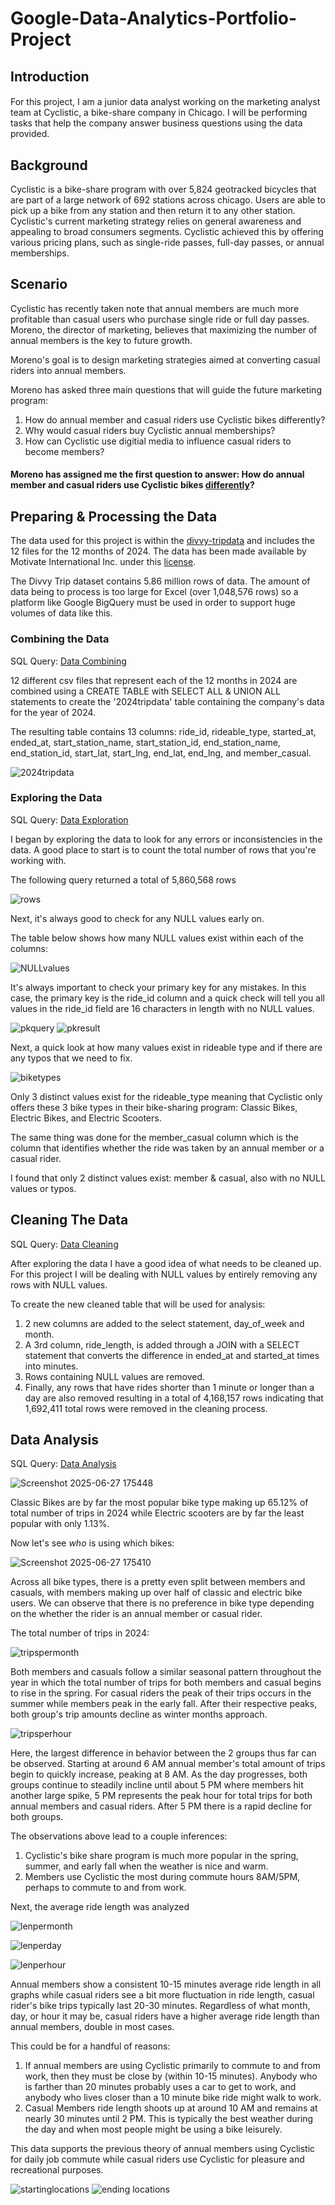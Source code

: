 # Google-Data-Analytics-Portfolio-Project

## Introduction

#### 
For this project, I am a junior data analyst working on the marketing analyst team at Cyclistic, a bike-share company in Chicago. I will be performing tasks that help the company answer business questions using the data provided.

## Background

Cyclistic is a bike-share program  with over 5,824 geotracked bicycles that are part of a large network of 692 stations across chicago. Users are able to pick up a bike from any station and then return it to any other station. Cyclistic's current marketing strategy relies on general awareness and appealing to broad consumers segments. Cyclistic achieved this by offering various pricing plans, such as single-ride passes, full-day passes, or annual memberships. 

## Scenario

Cyclistic has recently taken note that annual members are much more profitable than casual users who purchase single ride or full day passes. Moreno, the director of marketing, believes that maximizing the number of annual members is the key to future growth. 

Moreno's goal is to design marketing strategies aimed at converting casual riders into annual members. 

Moreno has asked three main questions that will guide the future marketing program:

1. How do annual member and casual riders use Cyclistic bikes differently?
2. Why would casual riders buy Cyclistic annual memberships?
3. How can Cyclistic use digitial media to influence casual riders to become members?

#### Moreno has assigned me the first question to answer: How do annual member and casual riders use Cyclistic bikes <ins>differently</ins>?

## Preparing & Processing the Data

The data used for this project is within the [divvy-tripdata](https://divvy-tripdata.s3.amazonaws.com/index.html) and includes the 12 files for the 12 months of 2024. The data has been made available by Motivate International Inc. under this [license](https://divvybikes.com/data-license-agreement).

The Divvy Trip dataset contains 5.86 million rows of data. The amount of data being to process is too large for Excel (over 1,048,576 rows) so a platform like Google BigQuery must be used in order to support huge volumes of data like this. 

### Combining the Data

SQL Query: [Data Combining](https://github.com/Paolo-Burns/Google-Data-Analytics-Portfolio-Project/blob/main/01.%20Data%20Combining)

12 different csv files that represent each of the 12 months in 2024 are combined using a CREATE TABLE with SELECT ALL & UNION ALL statements to create the '2024tripdata' table containing the company's data for the year of 2024.

The resulting table contains 13 columns: 
ride_id, rideable_type, started_at, ended_at, start_station_name, start_station_id, end_station_name, end_station_id, start_lat, start_lng, end_lat, end_lng, and member_casual.

![2024tripdata](https://github.com/user-attachments/assets/4c965eb7-bc6b-4f87-a65c-669a047d7a4e)

### Exploring the Data
SQL Query: [Data Exploration](https://github.com/Paolo-Burns/Google-Data-Analytics-Portfolio-Project/blob/main/02.%20Data%20Exploration.sql)

I began by exploring the data to look for any errors or inconsistencies in the data.
A good place to start is to count the total number of rows that you're working with.

The following query returned a total of 5,860,568 rows

![rows](https://github.com/user-attachments/assets/02c8bd93-723a-4003-a26e-7ed97768af9e)


Next, it's always good to check for any NULL values early on. 

The table below shows how many NULL values exist within each of the columns:

![NULLvalues](https://github.com/user-attachments/assets/677c9e96-bf63-4d63-a5e8-ec73981fe1a5)

It's always important to check your primary key for any mistakes.
In this case, the primary key is the ride_id column and a quick check will tell you all values in the ride_id field are 16 characters in length with no NULL values.

![pkquery](https://github.com/user-attachments/assets/d115200e-e97e-4127-9acb-42fe9a28d20d)
![pkresult](https://github.com/user-attachments/assets/bba2cb5e-5bf3-40f0-aff7-0e8e7d47b53a)

Next, a quick look at how many values exist in rideable type and if there are any typos that we need to fix.

![biketypes](https://github.com/user-attachments/assets/4466bfbd-6363-402d-acf1-21c05ee01602)

Only 3 distinct values exist for the rideable_type meaning that Cyclistic only offers these 3 bike types in their bike-sharing program: 
Classic Bikes, Electric Bikes, and Electric Scooters.

The same thing was done for the member_casual column which is the column that identifies whether the ride was taken by an annual member or a casual rider. 

I found that only 2 distinct values exist: member & casual, also with no NULL values or typos.

## Cleaning The Data
SQL Query: [Data Cleaning](https://github.com/Paolo-Burns/Google-Data-Analytics-Portfolio-Project/blob/main/03.%20Data%20Cleaning.sql)

After exploring the data I have a good idea of what needs to be cleaned up. For this project I will be dealing with NULL values by entirely removing any rows with NULL values. 

To create the new cleaned table that will be used for analysis:

1) 2 new columns are added to the select statement, day_of_week and month.
2) A 3rd column, ride_length, is added through a JOIN with a SELECT statement that converts the difference in ended_at and started_at times into minutes.
3) Rows containing NULL values are removed.
4) Finally, any rows that have rides shorter than 1 minute or longer than a day are also removed resulting in a total of 4,168,157 rows indicating that 1,692,411 total rows were removed in the cleaning process.


## Data Analysis
SQL Query: [Data Analysis](https://github.com/Paolo-Burns/Google-Data-Analytics-Portfolio-Project/blob/main/04.%20Data%20Analysis.sql)

![Screenshot 2025-06-27 175448](https://github.com/user-attachments/assets/ceb9d9e5-6b5e-46c4-a84d-571cf4cf5353)

Classic Bikes are by far the most popular bike type making up 65.12% of total number of trips in 2024 while Electric scooters are by far the least popular with only 1.13%.

Now let's see *who* is using which bikes:

![Screenshot 2025-06-27 175410](https://github.com/user-attachments/assets/e462f4d9-1059-4bd7-b6e2-5272d64fa4fb)

Across all bike types, there is a pretty even split between members and casuals, with members making up over half of classic and electric bike users. We can observe that there is no preference in bike type depending on the whether the rider is an annual member or casual rider. 

The total number of trips in 2024:


![tripspermonth](https://github.com/user-attachments/assets/a4589ad3-6581-40fb-8cfa-6ff87c0925eb)

Both members and casuals follow a similar seasonal pattern throughout the year in which the total number of trips for both members and casual begins to rise in the spring. For casual riders the peak of their trips occurs in the summer while members peak in the early fall. After their respective peaks, both group's trip amounts decline as winter months approach. 



![tripsperhour](https://github.com/user-attachments/assets/4d8304d2-cb87-4a54-bf11-8bd5d5dfc035)

Here, the largest difference in behavior between the 2 groups thus far can be observed. Starting at around 6 AM annual member's total amount of trips begin to quickly increase, peaking at 8 AM. As the day progresses, both groups continue to steadily incline until about 5 PM where members hit another large spike, 5 PM represents the peak hour for total trips for both annual members and casual riders. After 5 PM there is a rapid decline for both groups. 

The observations above lead to a couple inferences:

1) Cyclistic's bike share program is much more popular in the spring, summer, and early fall when the weather is nice and warm.
2) Members use Cyclistic the most during commute hours 8AM/5PM, perhaps to commute to and from work.

Next, the average ride length was analyzed

![lenpermonth](https://github.com/user-attachments/assets/a51c02f9-6e49-4ac7-8d94-a27a7f68f070)

![lenperday](https://github.com/user-attachments/assets/e3d36b4a-53c5-45f9-a2a7-f984cf10efd6)


![lenperhour](https://github.com/user-attachments/assets/fbc6b053-fe4c-47a0-aa4b-00ad40756f7b)

Annual members show a consistent 10-15 minutes average ride length in all graphs while casual riders see a bit more fluctuation in ride length, casual rider's bike trips typically last 20-30 minutes.
Regardless of what month, day, or hour it may be, casual riders have a higher average ride length than annual members, double in most cases.

This could be for a handful of reasons:
1) If annual members are using Cyclistic primarily to commute to and from work, then they must be close by (within 10-15 minutes). Anybody who is farther than 20 minutes probably uses a car to get to work, and anybody who lives closer than a 10 minute bike ride might walk to work.
2) Casual Members ride length shoots up at around 10 AM and remains at nearly 30 minutes until 2 PM. This is typically the best weather during the day and when most people might be using a bike leisurely.

This data supports the previous theory of annual members using Cyclistic for daily job commute while casual riders use Cyclistic for pleasure and recreational purposes.


![startinglocations](https://github.com/user-attachments/assets/268c7b98-d4b8-4328-b61f-1fc473f736ef)
![ending locations](https://github.com/user-attachments/assets/206981b7-e523-44e6-b14d-2360a6da957a)

